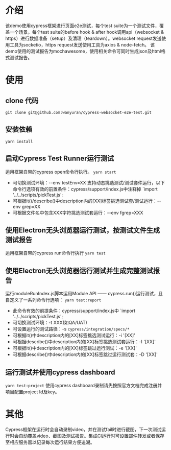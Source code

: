 
# 介绍
该demo使用cypress框架进行页面e2e测试，每个test suite为一个测试文件，覆盖一个场景。每个test suite的before hook & after hook调用api（websocket & https）进行数据准备（setup）及清理（teardown）。websocket request发送使用工具为socketio，https request发送使用工具为axios & node-fetch。
该demo使用的测试报告为mochawesome，使用相关命令可同时生成json及html格式测试报告。

# 使用
## clone 代码
```git clone git@github.com:wanyuran/cypress-websocket-e2e-test.git```
## 安装依赖
```yarn install```
## 启动Cypress Test Runner运行测试
运用框架自带的cypress open命令行执行。
```yarn start```
- 可切换测试环境：--env testEnv=XX
支持动态挑选测试/测试套件运行，以下命令行选项有效的前置条件：cypress/support/index.js中注释掉 `import '../../scripts/pickTest.js':
- 可根据it()/describe()中description内的[XX]标签挑选测试套/测试运行：--env grep=XX
- 可根据文件名中包含XXX字符挑选测试套运行：--env fgrep=XXX
## 使用Electron无头浏览器运行测试，按测试文件生成测试报告
运用框架自带的cypress run命令行执行
```yarn test```
## 使用Electron无头浏览器运行测试并生成完整测试报告
运行moduleRunIndex.js脚本运用Module API —— cypress.run()运行测试，且自定义了一系列命令行选项：
```yarn test:report```
- 此命令有效的前提条件：cypress/support/index.js中 `import '../../scripts/pickTest.js';
- 可切换测试环境：-t XXX(如QA/UAT)
- 可设置运行的测试路径：-s `cypress/integration/specs/*`
- 可根据it()中description内的[XX]标签挑选测试运行：-i '[XX]'
- 可根据describe()中description内的[XX]标签挑选测试套运行：-I '[XX]'
- 可根据it()中description内的[XX]标签跳过运行测试：-e '[XX]'
- 可根据describe()中description内的[XX]标签跳过运行测试套：-D '[XX]'
## 运行测试并使用cypress dashboard
```yarn test:project```
使用cypress dashboard录制请先按照官方文档完成注册并项目配置project Id及key。


# 其他
Cypress框架在运行时会自动录制video，并在测试fail时进行截图，下一次测试运行时会自动覆盖video、截图及测试报告。集成CI运行时可设置邮件转发或者保存至相应服务器以记录每次运行结果方便追溯。


